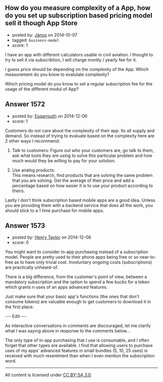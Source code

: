## How do you measure complexity of a App, how do you set up subscription based pricing model sell it though App Store

- posted by: [János](https://stackexchange.com/users/85903/j-nos) on 2014-10-07
- tagged: `business-model`
- score: 1

I have an app with different calculators usable in civil aviation. I thought to try to sell it via subscribtion, I will charge montly / yearly fee for it.

I guess price should be depending on the complexity of the App. Which measurement do you know to evalutate complexity?

Which pricing model do you know to set a regular subscription fee for the usage of the different modul of App?


## Answer 1572

- posted by: [Esqarrouth](https://stackexchange.com/users/3055586/esqarrouth) on 2014-12-06
- score: 1

Customers do not care about the complexity of their app. Its all supply and demand. So instead of trying to evaluate based on the complexity here are 2 other ways I recommend:

1. Talk to customers:
Figure out who your customers are, go talk to them, ask what tools they are using to solve this particular problem and how much would they be willing to pay for your solution.

2. Use analog products:  
This means research, find products that are solving the same problem that you are solving. Get the average of their price and add a percentage based on how easier it is to use your product according to theirs.



Lastly I don't think subscription based mobile apps are a good idea. Unless you are providing them with a backend service that does all the work, you should stick to a 1 time purchase for mobile apps.


## Answer 1573

- posted by: [Henry Taylor](https://stackexchange.com/users/1734959/henry-taylor) on 2014-12-06
- score: 0

You might want to consider in-app purchasing instead of a subscription model.  People are pretty used to their phone apps being free or so near-to-free as to have only trivial cost.  Involuntary ongoing costs (subscriptions) are practically unheard-of.

There is a big difference, from the customer's point of view, between a mandatory subscription and the option to spend a few bucks for a token which grants n uses of an apps advanced features.  

Just make sure that your basic app's functions (the ones that don't consume tokens) are valuable enough to get customers to download it in the first place.

--- Edit ---

As interactive conversations in comments are discouraged, let me clarify what I was saying above in response to the comments below...

The only type of in-app purchasing that I use is consumable, and I often forget that other types are available.  I find that allowing users to purchase uses of my apps' advanced features in small bundles (5, 10, 25 uses) is received with much resentment than when I even mention the subscription word. 



---

All content is licensed under [CC BY-SA 3.0](https://creativecommons.org/licenses/by-sa/3.0/).
